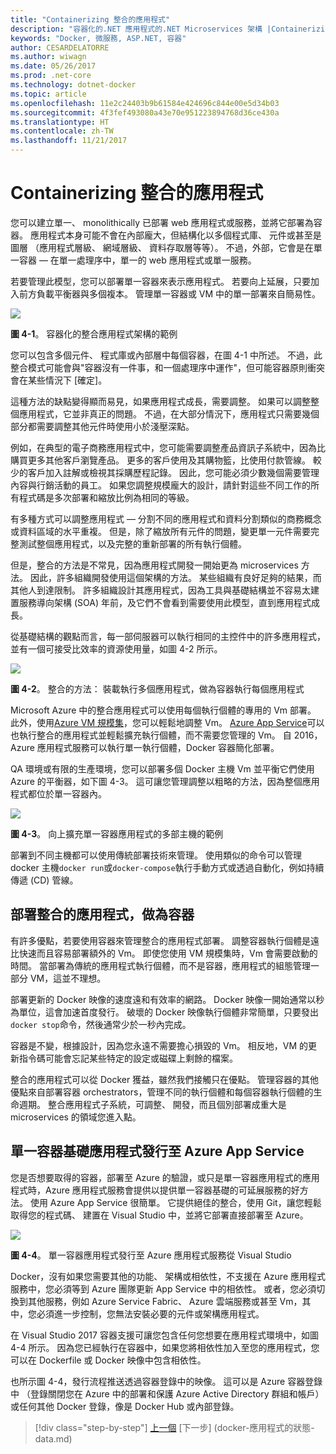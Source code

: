 ```yaml
---
title: "Containerizing 整合的應用程式"
description: "容器化的.NET 應用程式的.NET Microservices 架構 |Containerizing 整合的應用程式"
keywords: "Docker, 微服務, ASP.NET, 容器"
author: CESARDELATORRE
ms.author: wiwagn
ms.date: 05/26/2017
ms.prod: .net-core
ms.technology: dotnet-docker
ms.topic: article
ms.openlocfilehash: 11e2c24403b9b61584e424696c844e00e5d34b03
ms.sourcegitcommit: 4f3fef493080a43e70e951223894768d36ce430a
ms.translationtype: HT
ms.contentlocale: zh-TW
ms.lasthandoff: 11/21/2017
---
```

# <a name="containerizing-monolithic-applications"></a>Containerizing 整合的應用程式

您可以建立單一、 monolithically 已部署 web 應用程式或服務，並將它部署為容器。 應用程式本身可能不會在內部龐大，但結構化以多個程式庫、 元件或甚至是圖層 （應用程式層級、 網域層級、 資料存取層等等）。 不過，外部，它會是在單一容器 — 在單一處理序中，單一的 web 應用程式或單一服務。

若要管理此模型，您可以部署單一容器來表示應用程式。 若要向上延展，只要加入前方負載平衡器與多個複本。 管理單一容器或 VM 中的單一部署來自簡易性。

![](./media/image1.png)

**圖 4-1**。 容器化的整合應用程式架構的範例

您可以包含多個元件、 程式庫或內部層中每個容器，在圖 4-1 中所述。 不過，此整合模式可能會與"容器沒有一件事，和一個處理序中運作"，但可能容器原則衝突會在某些情況下 [確定]。

這種方法的缺點變得顯而易見，如果應用程式成長，需要調整。 如果可以調整整個應用程式，它並非真正的問題。 不過，在大部分情況下，應用程式只需要幾個部分都需要調整其他元件時使用小於淺壓深點。

例如，在典型的電子商務應用程式中，您可能需要調整產品資訊子系統中，因為比購買更多其他客戶瀏覽產品。 更多的客戶使用及其購物籃，比使用付款管線。 較少的客戶加入註解或檢視其採購歷程記錄。 因此，您可能必須少數幾個需要管理內容與行銷活動的員工。 如果您調整規模龐大的設計，請針對這些不同工作的所有程式碼是多次部署和縮放比例為相同的等級。

有多種方式可以調整應用程式 — 分割不同的應用程式和資料分割類似的商務概念或資料區域的水平重複。 但是，除了縮放所有元件的問題，變更單一元件需要完整測試整個應用程式，以及完整的重新部署的所有執行個體。

但是，整合的方法是不常見，因為應用程式開發一開始更為 microservices 方法。 因此，許多組織開發使用這個架構的方法。 某些組織有良好足夠的結果，而其他人到達限制。 許多組織設計其應用程式，因為工具與基礎結構並不容易太建置服務導向架構 (SOA) 年前，及它們不會看到需要使用此模型，直到應用程式成長。

從基礎結構的觀點而言，每一部伺服器可以執行相同的主控件中的許多應用程式，並有一個可接受比效率的資源使用量，如圖 4-2 所示。

![](./media/image2.png)

**圖 4-2**。 整合的方法： 裝載執行多個應用程式，做為容器執行每個應用程式

Microsoft Azure 中的整合應用程式可以使用每個執行個體的專用的 Vm 部署。 此外，使用[Azure VM 規模集](https://docs.microsoft.com/azure/virtual-machine-scale-sets/)，您可以輕鬆地調整 Vm。 [Azure App Service](https://azure.microsoft.com/services/app-service/)可以也執行整合的應用程式並輕鬆擴充執行個體，而不需要您管理的 Vm。 自 2016，Azure 應用程式服務可以執行單一執行個體，Docker 容器簡化部署。

QA 環境或有限的生產環境，您可以部署多個 Docker 主機 Vm 並平衡它們使用 Azure 的平衡器，如下圖 4-3。 這可讓您管理調整以粗略的方法，因為整個應用程式都位於單一容器內。

![](./media/image3.png)

**圖 4-3**。 向上擴充單一容器應用程式的多部主機的範例

部署到不同主機都可以使用傳統部署技術來管理。 使用類似的命令可以管理 docker 主機`docker run`或`docker-compose`執行手動方式或透過自動化，例如持續傳遞 (CD) 管線。

## <a name="deploying-a-monolithic-application-as-a-container"></a>部署整合的應用程式，做為容器

有許多優點，若要使用容器來管理整合的應用程式部署。 調整容器執行個體是遠比快速而且容易部署額外的 Vm。 即使您使用 VM 規模集時，Vm 會需要啟動的時間。 當部署為傳統的應用程式執行個體，而不是容器，應用程式的組態管理一部分 VM，這並不理想。

部署更新的 Docker 映像的速度遠和有效率的網路。 Docker 映像一開始通常以秒為單位，這會加速首度發行。 破壞的 Docker 映像執行個體非常簡單，只要發出`docker stop`命令，然後通常少於一秒內完成。

容器是不變，根據設計，因為您永遠不需要擔心損毀的 Vm。 相反地，VM 的更新指令碼可能會忘記某些特定的設定或磁碟上剩餘的檔案。

整合的應用程式可以從 Docker 獲益，雖然我們接觸只在優點。 管理容器的其他優點來自部署容器 orchestrators，管理不同的執行個體和每個容器執行個體的生命週期。 整合應用程式子系統，可調整、 開發，而且個別部署成重大是 microservices 的領域您進入點。

## <a name="publishing-a-single-container-based-application-to-azure-app-service"></a>單一容器基礎應用程式發行至 Azure App Service

您是否想要取得的容器，部署至 Azure 的驗證，或只是單一容器應用程式的應用程式時，Azure 應用程式服務會提供以提供單一容器基礎的可延展服務的好方法。 使用 Azure App Service 很簡單。 它提供絕佳的整合，使用 Git，讓您輕鬆取得您的程式碼、 建置在 Visual Studio 中，並將它部署直接部署至 Azure。

![](./media/image4.png)

**圖 4-4**。 單一容器應用程式發行至 Azure 應用程式服務從 Visual Studio

Docker，沒有如果您需要其他的功能、 架構或相依性，不支援在 Azure 應用程式服務中，您必須等到 Azure 團隊更新 App Service 中的相依性。 或者，您必須切換到其他服務，例如 Azure Service Fabric、 Azure 雲端服務或甚至 Vm，其中，您必須進一步控制，您無法安裝必要的元件或架構應用程式。

在 Visual Studio 2017 容器支援可讓您包含任何您想要在應用程式環境中，如圖 4-4 所示。 因為您已經執行在容器中，如果您將相依性加入至您的應用程式，您可以在 Dockerfile 或 Docker 映像中包含相依性。

也所示圖 4-4，發行流程推送透過容器登錄中的映像。 這可以是 Azure 容器登錄中 （登錄關閉您在 Azure 中的部署和保護 Azure Active Directory 群組和帳戶） 或任何其他 Docker 登錄，像是 Docker Hub 或內部登錄。


>[!div class="step-by-step"]
[上一個](index.md) [下一步] (docker-應用程式的狀態-data.md)
